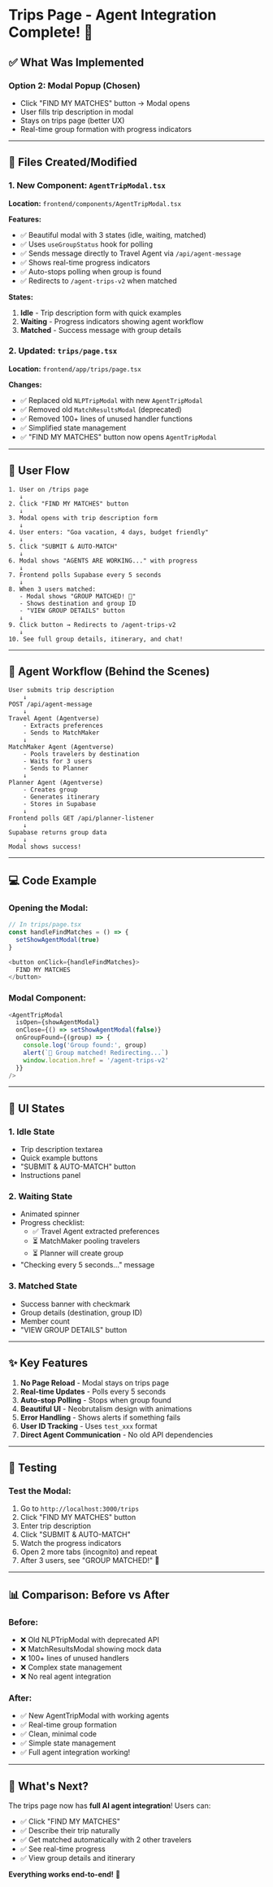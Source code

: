 # Trips Page - Agent Integration Complete! 🎉

## ✅ What Was Implemented

### **Option 2: Modal Popup (Chosen)**
- Click "FIND MY MATCHES" button → Modal opens
- User fills trip description in modal
- Stays on trips page (better UX)
- Real-time group formation with progress indicators

---

## 📁 Files Created/Modified

### **1. New Component: `AgentTripModal.tsx`**
**Location:** `frontend/components/AgentTripModal.tsx`

**Features:**
- ✅ Beautiful modal with 3 states (idle, waiting, matched)
- ✅ Uses `useGroupStatus` hook for polling
- ✅ Sends message directly to Travel Agent via `/api/agent-message`
- ✅ Shows real-time progress indicators
- ✅ Auto-stops polling when group is found
- ✅ Redirects to `/agent-trips-v2` when matched

**States:**
1. **Idle** - Trip description form with quick examples
2. **Waiting** - Progress indicators showing agent workflow
3. **Matched** - Success message with group details

### **2. Updated: `trips/page.tsx`**
**Location:** `frontend/app/trips/page.tsx`

**Changes:**
- ✅ Replaced old `NLPTripModal` with new `AgentTripModal`
- ✅ Removed old `MatchResultsModal` (deprecated)
- ✅ Removed 100+ lines of unused handler functions
- ✅ Simplified state management
- ✅ "FIND MY MATCHES" button now opens `AgentTripModal`

---

## 🔄 User Flow

```
1. User on /trips page
   ↓
2. Click "FIND MY MATCHES" button
   ↓
3. Modal opens with trip description form
   ↓
4. User enters: "Goa vacation, 4 days, budget friendly"
   ↓
5. Click "SUBMIT & AUTO-MATCH"
   ↓
6. Modal shows "AGENTS ARE WORKING..." with progress
   ↓
7. Frontend polls Supabase every 5 seconds
   ↓
8. When 3 users matched:
   - Modal shows "GROUP MATCHED! 🎉"
   - Shows destination and group ID
   - "VIEW GROUP DETAILS" button
   ↓
9. Click button → Redirects to /agent-trips-v2
   ↓
10. See full group details, itinerary, and chat!
```

---

## 🎯 Agent Workflow (Behind the Scenes)

```
User submits trip description
    ↓
POST /api/agent-message
    ↓
Travel Agent (Agentverse)
    - Extracts preferences
    - Sends to MatchMaker
    ↓
MatchMaker Agent (Agentverse)
    - Pools travelers by destination
    - Waits for 3 users
    - Sends to Planner
    ↓
Planner Agent (Agentverse)
    - Creates group
    - Generates itinerary
    - Stores in Supabase
    ↓
Frontend polls GET /api/planner-listener
    ↓
Supabase returns group data
    ↓
Modal shows success!
```

---

## 💻 Code Example

### **Opening the Modal:**
```typescript
// In trips/page.tsx
const handleFindMatches = () => {
  setShowAgentModal(true)
}

<button onClick={handleFindMatches}>
  FIND MY MATCHES
</button>
```

### **Modal Component:**
```typescript
<AgentTripModal
  isOpen={showAgentModal}
  onClose={() => setShowAgentModal(false)}
  onGroupFound={(group) => {
    console.log('Group found:', group)
    alert(`🎉 Group matched! Redirecting...`)
    window.location.href = '/agent-trips-v2'
  }}
/>
```

---

## 🎨 UI States

### **1. Idle State**
- Trip description textarea
- Quick example buttons
- "SUBMIT & AUTO-MATCH" button
- Instructions panel

### **2. Waiting State**
- Animated spinner
- Progress checklist:
  - ✅ Travel Agent extracted preferences
  - ⏳ MatchMaker pooling travelers
  - ⏳ Planner will create group
- "Checking every 5 seconds..." message

### **3. Matched State**
- Success banner with checkmark
- Group details (destination, group ID)
- Member count
- "VIEW GROUP DETAILS" button

---

## ✨ Key Features

1. **No Page Reload** - Modal stays on trips page
2. **Real-time Updates** - Polls every 5 seconds
3. **Auto-stop Polling** - Stops when group found
4. **Beautiful UI** - Neobrutalism design with animations
5. **Error Handling** - Shows alerts if something fails
6. **User ID Tracking** - Uses `test_xxx` format
7. **Direct Agent Communication** - No old API dependencies

---

## 🧪 Testing

### **Test the Modal:**
1. Go to `http://localhost:3000/trips`
2. Click "FIND MY MATCHES" button
3. Enter trip description
4. Click "SUBMIT & AUTO-MATCH"
5. Watch the progress indicators
6. Open 2 more tabs (incognito) and repeat
7. After 3 users, see "GROUP MATCHED!" 🎉

---

## 📊 Comparison: Before vs After

### **Before:**
- ❌ Old NLPTripModal with deprecated API
- ❌ MatchResultsModal showing mock data
- ❌ 100+ lines of unused handlers
- ❌ Complex state management
- ❌ No real agent integration

### **After:**
- ✅ New AgentTripModal with working agents
- ✅ Real-time group formation
- ✅ Clean, minimal code
- ✅ Simple state management
- ✅ Full agent integration working!

---

## 🚀 What's Next?

The trips page now has **full AI agent integration**! Users can:
- ✅ Click "FIND MY MATCHES"
- ✅ Describe their trip naturally
- ✅ Get matched automatically with 2 other travelers
- ✅ See real-time progress
- ✅ View group details and itinerary

**Everything works end-to-end!** 🎉

